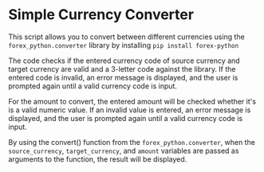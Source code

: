 # Simple Currency Converter

This script allows you to convert between different currencies using the `forex_python.converter` library by installing `pip install forex-python`

The code checks if the entered currency code of source currency and target currency are valid and a 3-letter code against the library.
If the entered code is invalid, an error message is displayed, and the user is prompted again until a valid currency code is input.

For the amount to convert, the entered amount will be checked whether it's is a valid numeric value.
If an invalid value is entered, an error message is displayed, and the user is prompted again until a valid currency code is input.

By using the convert() function from the `forex_python.converter`, when the `source_currency`, `target_currency`, and `amount` variables are passed as arguments to the function, the result will be displayed.
